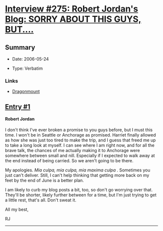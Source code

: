 # [Interview #275: Robert Jordan's Blog: SORRY ABOUT THIS GUYS, BUT....](https://www.theoryland.com/intvmain.php?i=275)

## Summary

- Date: 2006-05-24

- Type: Verbatim

### Links

- [Dragonmount](http://www.dragonmount.com/forums/blog/4/entry-350-sorry-about-this-guys-but/)


## [Entry #1](./t-275/1)

#### Robert Jordan

I don't think I've ever broken a promise to you guys before, but I must this time. I won't be in Seattle or Anchorage as promised. Harriet finally allowed as how she was just too tired to make the trip, and I guess that freed me up to take a long look at myself. I can see where I am right now, and for all the brave talk, the chances of me actually making it to Anchorage were somewhere between small and nill. Especially if I expected to walk away at the end instead of being carried. So we aren't going to be there.

My apologies.
*Mia culpa, mia culpa, mia maxima culpa*
. Sometimes you just can't deliver. Still, I can't help thinking that getting more back on my feet by the end of June is a better plan.

I am likely to curb my blog posts a bit, too, so don't go worrying over that. They'll be shorter, likely further between for a time, but I'm just trying to get a little rest, that's all. Don't sweat it.

All my best,
  
RJ


---

